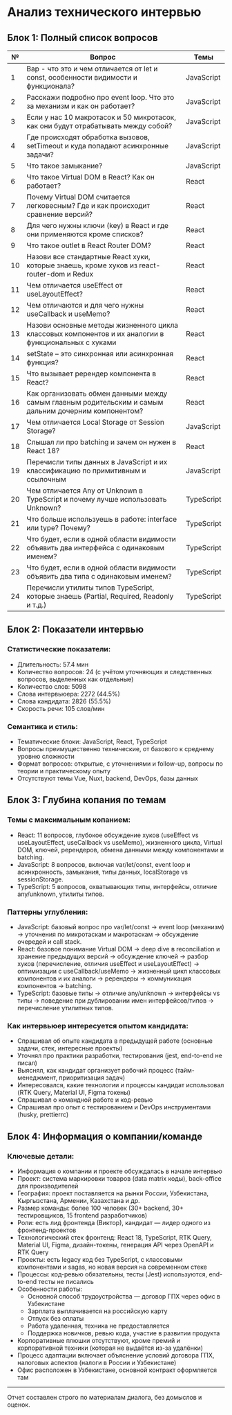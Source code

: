 # Анализ технического интервью

## Блок 1: Полный список вопросов

| №  | Вопрос                                                                                       | Темы       |
|----|----------------------------------------------------------------------------------------------|------------|
| 1  | Вар - что это и чем отличается от let и const, особенности видимости и функционала?          | JavaScript |
| 2  | Расскажи подробно про event loop. Что это за механизм и как он работает?                      | JavaScript |
| 3  | Если у нас 10 макротасок и 50 микротасок, как они будут отрабатывать между собой?            | JavaScript |
| 4  | Где происходят обработка вызовов, setTimeout и куда попадают асинхронные задачи?              | JavaScript |
| 5  | Что такое замыкание?                                                                          | JavaScript |
| 6  | Что такое Virtual DOM в React? Как он работает?                                              | React      |
| 7  | Почему Virtual DOM считается легковесным? Где и как происходит сравнение версий?             | React      |
| 8  | Для чего нужны ключи (key) в React и где они применяются кроме списков?                      | React      |
| 9  | Что такое outlet в React Router DOM?                                                        | React      |
| 10 | Назови все стандартные React хуки, которые знаешь, кроме хуков из react-router-dom и Redux  | React      |
| 11 | Чем отличается useEffect от useLayoutEffect?                                                | React      |
| 12 | Чем отличаются и для чего нужны useCallback и useMemo?                                       | React      |
| 13 | Назови основные методы жизненного цикла классовых компонентов и их аналогии в функциональных с хуками | React      |
| 14 | setState – это синхронная или асинхронная функция?                                          | React      |
| 15 | Что вызывает ререндер компонента в React?                                                  | React      |
| 16 | Как организовать обмен данными между самым главным родительским и самым дальним дочерним компонентом? | React      |
| 17 | Чем отличается Local Storage от Session Storage?                                            | JavaScript |
| 18 | Слышал ли про batching и зачем он нужен в React 18?                                        | React      |
| 19 | Перечисли типы данных в JavaScript и их классификацию по примитивным и ссылочным             | JavaScript |
| 20 | Чем отличается Any от Unknown в TypeScript и почему лучше использовать Unknown?              | TypeScript |
| 21 | Что больше используешь в работе: interface или type? Почему?                                | TypeScript |
| 22 | Что будет, если в одной области видимости объявить два интерфейса с одинаковым именем?       | TypeScript |
| 23 | Что будет, если в одной области видимости объявить два типа с одинаковым именем?             | TypeScript |
| 24 | Перечисли утилиты типов TypeScript, которые знаешь (Partial, Required, Readonly и т.д.)      | TypeScript |

## Блок 2: Показатели интервью

### Статистические показатели:
- Длительность: 57.4 мин
- Количество вопросов: 24 (с учётом уточняющих и следственных вопросов, выделенных как отдельные)
- Количество слов: 5098
- Слова интервьюера: 2272 (44.5%)
- Слова кандидата: 2826 (55.5%)
- Скорость речи: 105 слов/мин

### Семантика и стиль:
- Тематические блоки: JavaScript, React, TypeScript
- Вопросы преимущественно технические, от базового к среднему уровню сложности
- Формат вопросов: открытые, с уточнениями и follow-up, вопросы по теории и практическому опыту
- Отсутствуют темы Vue, Nuxt, backend, DevOps, базы данных

## Блок 3: Глубина копания по темам

### Темы с максимальным копанием:
- React: 11 вопросов, глубокое обсуждение хуков (useEffect vs useLayoutEffect, useCallback vs useMemo), жизненного цикла, Virtual DOM, ключей, ререндеров, обмена данными между компонентами и batching.
- JavaScript: 8 вопросов, включая var/let/const, event loop и асинхронность, замыкания, типы данных, localStorage vs sessionStorage.
- TypeScript: 5 вопросов, охватывающих типы, интерфейсы, отличие any/unknown, утилиты типов.

### Паттерны углубления:
- JavaScript: базовый вопрос про var/let/const → event loop (механизм) → уточнения по микротаскам и макротаскам → обсуждение очередей и call stack.
- React: базовое понимание Virtual DOM → deep dive в reconciliation и хранение предыдущих версий → обсуждение ключей → разбор хуков (перечисление, отличия useEffect и useLayoutEffect) → оптимизации с useCallback/useMemo → жизненный цикл классовых компонентов и их аналоги → ререндеры → коммуникация компонентов → batching.
- TypeScript: базовые типы → отличие any/unknown → интерфейсы vs типы → поведение при дублировании имен интерфейсов/типов → перечисление утилитных типов.

### Как интервьюер интересуется опытом кандидата:
- Спрашивал об опыте кандидата в предыдущей работе (основные задачи, стек, интересные проекты)
- Уточнял про практики разработки, тестирования (jest, end-to-end не писал)
- Выяснял, как кандидат организует рабочий процесс (тайм-менеджмент, приоритизация задач)
- Интересовался, какие технологии и процессы кандидат использовал (RTK Query, Material UI, Figma токены)
- Спрашивал о командной работе и код-ревью
- Спрашивал про опыт с тестированием и DevOps инструментами (husky, prettierrc)

## Блок 4: Информация о компании/команде

### Ключевые детали:
- Информация о компании и проекте обсуждалась в начале интервью
- Проект: система маркировки товаров (data matrix коды), back-office для производителей
- География: проект поставляется на рынки России, Узбекистана, Кыргызстана, Армении, Казахстана и др.
- Размер команды: более 100 человек (30+ backend, 30+ тестировщиков, 15 frontend разработчиков)
- Роли: есть лид фронтенда (Виктор), кандидат — лидер одного из фронтенд-проектов
- Технологический стек фронтенд: React 18, TypeScript, RTK Query, Material UI, Figma, дизайн-токены, генерация API через OpenAPI и RTK Query
- Проекты: есть legacy код без TypeScript, с классовыми компонентами и sagas, но новая версия на современном стеке
- Процессы: код-ревью обязательны, тесты (Jest) используются, end-to-end тесты не писались
- Особенности работы:
  - Основной способ трудоустройства — договор ГПХ через офис в Узбекистане
  - Зарплата выплачивается на российскую карту
  - Отпуск без оплаты
  - Работа удаленная, техника не предоставляется
  - Поддержка новичков, ревью кода, участие в развитии продукта
- Корпоративные плюшки отсутствуют, кроме премий и корпоративной техники (которая не выдаётся из-за удалёнки)
- Процесс адаптации включает объяснение условий договора ГПХ, налоговых аспектов (налоги в России и Узбекистане)
- Офис расположен в Узбекистане, основной контракт оформляется там

---

Отчет составлен строго по материалам диалога, без домыслов и оценок.